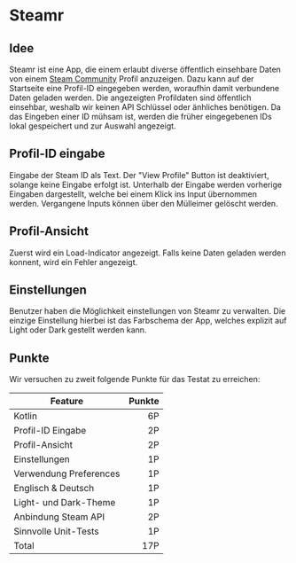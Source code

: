 # Steamr

## Idee
Steamr ist eine App, die einem erlaubt diverse öffentlich einsehbare Daten von einem [Steam Community](https://steamcommunity.com/) Profil anzuzeigen.
Dazu kann auf der Startseite eine Profil-ID eingegeben werden, woraufhin damit verbundene Daten geladen werden.
Die angezeigten Profildaten sind öffentlich einsehbar, weshalb wir keinen API Schlüssel oder änhliches benötigen.
Da das Eingeben einer ID mühsam ist, werden die früher eingegebenen IDs lokal gespeichert und zur Auswahl angezeigt.

## Profil-ID eingabe
Eingabe der Steam ID als Text. Der "View Profile" Button ist deaktiviert, solange keine Eingabe erfolgt ist.
Unterhalb der Eingabe werden vorherige Eingaben dargestellt, welche bei einem Klick ins Input übernommen werden.
Vergangene Inputs können über den Mülleimer gelöscht werden.

## Profil-Ansicht
Zuerst wird ein Load-Indicator angezeigt. Falls keine Daten geladen werden konnent, wird ein Fehler angezeigt.

## Einstellungen
Benutzer haben die Möglichkeit einstellungen von Steamr zu verwalten.
Die einzige Einstellung hierbei ist das Farbschema der App, welches explizit auf Light oder Dark gestellt werden kann.

## Punkte
Wir versuchen zu zweit folgende Punkte für das Testat zu erreichen:

| Feature                 | Punkte |
|-------------------------|-------:|
| Kotlin                  | 6P     |
| Profil-ID Eingabe       | 2P     |
| Profil-Ansicht          | 2P     |
| Einstellungen           | 1P     |
| Verwendung Preferences  | 1P     |
| Englisch & Deutsch      | 1P     |
| Light- und Dark-Theme   | 1P     |
| Anbindung Steam API     | 2P     |
| Sinnvolle Unit-Tests    | 1P     |
| Total                   | 17P    |

